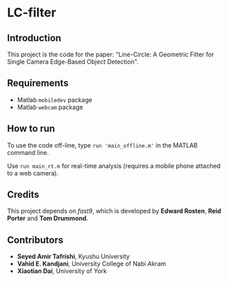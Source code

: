 # LC-filter
## Introduction
This project is the code for the paper: "Line-Circle: A Geometric Filter for Single Camera Edge-Based Object Detection".

## Requirements
- Matlab `mobiledev` package
- Matlab `webcam` package

## How to run
To use the code off-line, type `run 'main_offline.m'` in the MATLAB command line.

Use `run main_rt.m` for real-time analysis (requires a mobile phone attached to a web camera).

## Credits
This project depends on *fast9*, which is developed by **Edward Rosten**, **Reid Porter** and **Tom Drummond**.

## Contributors
- **Seyed Amir Tafrishi**, Kyushu University
- **Vahid E. Kandjani**, University College of Nabi Akram
- **Xiaotian Dai**, University of York
